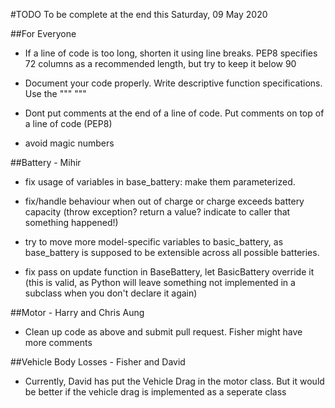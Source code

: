 #TODO
To be complete at the end this Saturday, 09 May 2020

##For Everyone

- If a line of code is too long, shorten it using line breaks. PEP8 specifies 72 columns as a recommended length, but try to keep it below 90

- Document your code properly. Write descriptive function specifications. Use the """ """

- Dont put comments at the end of a line of code. Put comments on top of a line of code (PEP8)

- avoid magic numbers

##Battery - Mihir

- fix usage of variables in base_battery: make them parameterized.

- fix/handle behaviour when out of charge or charge exceeds battery capacity (throw exception? return a value? indicate to caller that something happened!)

- try to move more model-specific variables to basic_battery, as base_battery is supposed to be extensible across all possible batteries.

- fix pass on update function in BaseBattery, let BasicBattery override it (this is valid, as Python will leave something not implemented in a subclass when you don't declare it again)

##Motor - Harry and Chris Aung

- Clean up code as above and submit pull request. Fisher might have more comments

##Vehicle Body Losses - Fisher and David

- Currently, David has put the Vehicle Drag in the motor class. But it would be better if the vehicle drag is implemented as a seperate class

